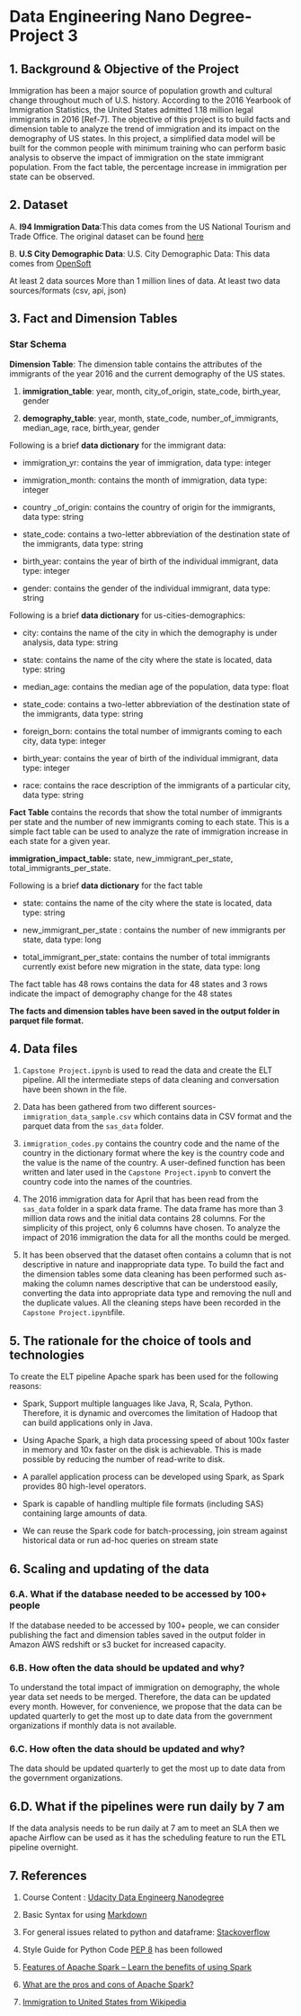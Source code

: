 # Data Engineering Nano Degree- Project 3

## 1. Background & Objective of the Project

Immigration has been a major source of population growth and cultural change throughout much of U.S. history. According to the 2016 Yearbook of Immigration Statistics, the United States admitted 1.18 million legal immigrants in 2016 [Ref-7]. The objective of this project is to build facts and dimension table to analyze the trend of immigration and its impact on the demography of US states. In this project, a simplified data model will be built for the common people with minimum training who can perform basic analysis to observe the impact of immigration on the state immigrant population. From the fact table, the percentage increase in immigration per state can be observed. 



## 2. Dataset

A. **I94 Immigration Data**:This data comes from the US National Tourism and Trade Office. The original dataset can be found [here](https://travel.trade.gov/research/reports/i94/historical/2016.html)

B. **U.S City Demographic Data**: U.S. City Demographic Data: This data comes from [OpenSoft](https://public.opendatasoft.com/explore/dataset/us-cities-demographics/export/)

At least 2 data sources
More than 1 million lines of data.
At least two data sources/formats (csv, api, json)

## 3. Fact and Dimension Tables


### Star Schema

**Dimension Table**: The dimension table contains the attributes of the immigrants of the year 2016 and the current demography of the US states. 


1. **immigration_table**:  year, month, city_of_origin, state_code, birth_year, gender

2. **demography_table**: year, month, state_code, number_of_immigrants, median_age, race, birth_year, gender

Following is a brief **data dictionary** for the immigrant data:

+ immigration_yr: contains the year of immigration, data type: integer

+ immigration_month: contains the month of immigration, data type: integer

+ country _of_origin: contains the country of origin for the immigrants, data type: string

+ state_code: contains a two-letter abbreviation of the destination state of the immigrants, data type: string

+ birth_year: contains the year of birth of the individual immigrant, data type: integer

+ gender: contains the gender of the individual immigrant, data type: string


Following is a brief **data dictionary** for us-cities-demographics:

+ city: contains the name of the city in which the demography is under analysis, data type: string

+ state: contains the name of the city where the state is located, data type: string

+ median_age: contains the median age of the population, data type: float

+ state_code: contains a two-letter abbreviation of the destination state of the immigrants, data type: string

+ foreign_born: contains the total number of immigrants coming to each city, data type: integer

+ birth_year: contains the year of birth of the individual immigrant, data type: integer

+ race: contains the race description of the immigrants of a particular city, data type: string


**Fact Table** contains the records that show the total number of immigrants per state and the number of new immigrants coming to each state. This is a simple fact table can be used to analyze the rate of immigration increase in each state for a given year. 

**immigration_impact_table:** state, new_immigrant_per_state, total_immigrants_per_state.

Following is a brief **data dictionary** for the fact table


+ state: contains the name of the city where the state is located, data type: string

+ new_immigrant_per_state : contains the number of new immigrants per state, data type: long

+ total_immigrant_per_state: contains the number of total immigrants currently exist before new migration in the state, data type: long

The fact table has 48 rows contains the data for 48 states and 3 rows indicate the impact of demography change for the 48 states

**The facts and dimension tables have been saved in the output folder in parquet file format.**

## 4. Data files

1. `Capstone Project.ipynb` is used to read the data and create the ELT pipeline. All the intermediate steps of data cleaning and conversation have been shown in the file. 

2. Data has been gathered from two different sources- `immigration_data_sample.csv` which contains data in CSV format and the parquet data from the `sas_data` folder.

3. `immigration_codes.py` contains the country code and the name of the country in the dictionary format where the key is the country code and the value is the name of the country. A user-defined function has been written and later used in the `Capstone Project.ipynb` to convert the country code into the names of the countries. 

4. The 2016 immigration data for April that has been read from the `sas_data` folder in a spark data frame. The data frame has more than 3 million data rows and the initial data contains 28 columns. For the simplicity of this project, only 6 columns have chosen. To analyze the impact of 2016 immigration the data for all the months could be merged. 


5. It has been observed that the dataset often contains a column that is not descriptive in nature and inappropriate data type. To build the fact and the dimension tables some data cleaning has been performed such as- making the column names descriptive that can be understood easily, converting the data into appropriate data type and removing the null and the duplicate values. All the cleaning steps have been recorded in the `Capstone Project.ipynb`file.



## 5. The rationale for the choice of tools and technologies

To create the ELT pipeline Apache spark has been used for the following reasons: 

+ Spark, Support multiple languages like Java, R, Scala, Python. Therefore, it is dynamic and overcomes the limitation of Hadoop that can build applications only in Java.

+ Using Apache Spark, a high data processing speed of about 100x faster in memory and 10x faster on the disk is achievable. This is made possible by reducing the number of read-write to disk. 

+ A parallel application process can be developed using Spark, as Spark provides 80 high-level operators.

+ Spark is capable of handling multiple file formats (including SAS) containing large amounts of data. 

+ We can reuse the Spark code for batch-processing, join stream against historical data or run ad-hoc queries on stream state


## 6. Scaling and updating of the data

### 6.A. What if the database needed to be accessed by 100+ people
If the database needed to be accessed by 100+ people, we can consider publishing the fact and dimension tables saved in the output folder in Amazon AWS redshift or s3 bucket for increased capacity.

### 6.B. How often the data should be updated and why?
To understand the total impact of immigration on demography, the whole year data set needs to be merged. Therefore, the data can be updated every month. However, for convenience, we propose that the data can be updated quarterly to get the most up to date data from the government organizations if monthly data is not available.

### 6.C. How often the data should be updated and why?
The data should be updated quarterly to get the most up to date data from the government organizations.

## 6.D. What if the pipelines were run daily by 7 am
If the data analysis needs to be run daily at 7 am to meet an SLA then we apache Airflow can be used as it has the scheduling feature to run the ETL pipeline overnight.


## 7. References

1. Course Content : [Udacity Data Engineerg Nanodegree](https://eu.udacity.com/course/data-engineer-nanodegree--nd027)

2. Basic Syntax for using [Markdown](https://www.markdownguide.org/basic-syntax/) 

3. For general issues related to python and dataframe: [Stackoverflow](https://stackoverflow.com/)

4. Style Guide for Python Code [PEP 8](https://www.python.org/dev/peps/pep-0008/) has been followed

5. [Features of Apache Spark – Learn the benefits of using Spark](https://data-flair.training/blogs/apache-spark-features/)

6. [What are the pros and cons of Apache Spark?](https://www.quora.com/What-are-the-pros-and-cons-of-Apache-Spark)

7. [Immigration to United States from Wikipedia](https://en.wikipedia.org/wiki/Immigration_to_the_United_States)
